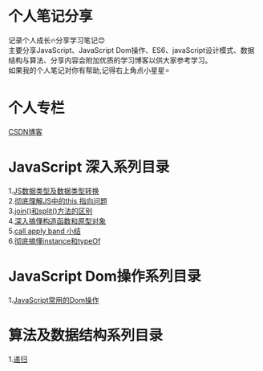 # 个人笔记分享
记录个人成长🔥分享学习笔记😊<br>
主要分享JavaScript、JavaScript Dom操作、ES6、javaScript设计模式、数据结构与算法、分享内容会附加优质的学习博客以供大家参考学习。<br>
如果我的个人笔记对你有帮助,记得右上角点小星星⭐️

# 个人专栏
[CSDN博客](https://blog.csdn.net/zc639143029)

# JavaScript 深入系列目录
 1.[JS数据类型及数据类型转换](https://github.com/zc639143029/Blog/issues/1)<br>
 2.[彻底理解JS中的this 指向问题](https://github.com/zc639143029/Blog/issues/2)<br>
 3.[join()和split()方法的区别](https://github.com/zc639143029/Blog/issues/3)<br>
 4.[深入搞懂构造函数和原型对象](https://github.com/zc639143029/Blog/issues/4)<br>
 5.[call apply band 小结](https://github.com/zc639143029/Blog/issues/5)<br>
 6.[彻底搞懂instance和typeOf](https://github.com/zc639143029/Blog/issues/6)<br>
 
#  JavaScript Dom操作系列目录
 1.[JavaScript常用的Dom操作](https://github.com/zc639143029/Blog/issues/9)<br>
 
# 算法及数据结构系列目录
 1.[递归](https://github.com/zc639143029/Blog/issues/10)<br>
 
 
